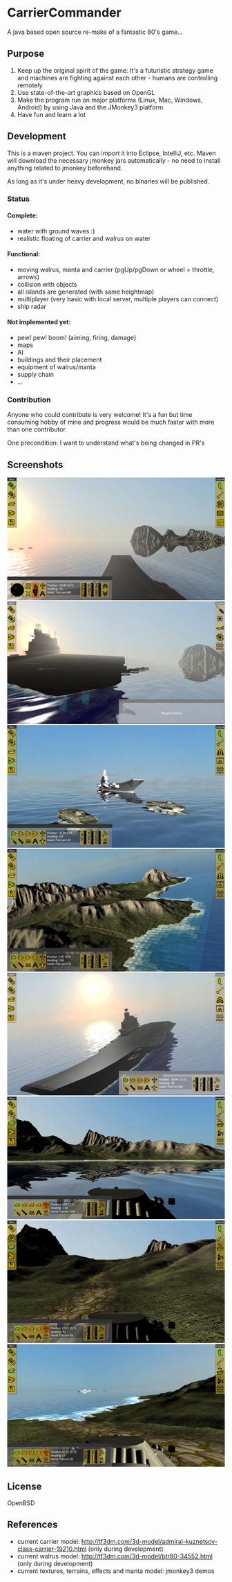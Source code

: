 # CarrierCommander
A java based open source re-make of a fantastic 80's game...

## Purpose
1) Keep up the original spirit of the game: It's a futuristic strategy game and machines are fighting against each other - humans are controlling remotely
2) Use state-of-the-art graphics based on OpenGL
3) Make the program run on major platforms (Linux, Mac, Windows, Android) by using Java and the JMonkey3 platform
4) Have fun and learn a lot

## Development
This is a maven project. You can import it into Eclipse, IntelliJ, etc. Maven will
download the necessary jmonkey jars automatically - no need to install anything related
to jmonkey beforehand. 

As long as it's under heavy development, no binaries will be published.

### Status
#### Complete:
* water with ground waves :)
* realistic floating of carrier and walrus on water
#### Functional:
* moving walrus, manta and carrier (pgUp/pgDown or wheel = throttle, arrows)
* collision with objects
* all islands are generated (with same heightmap)
* multiplayer (very basic with local server, multiple players can connect)
* ship radar
#### Not implemented yet:
* pew! pew! boom! (aiming, firing, damage)
* maps
* AI
* buildings and their placement
* equipment of walrus/manta
* supply chain
* ...

### Contribution
Anyone who could contribute is very welcome! It's a fun but time consuming hobby of mine 
and progress would be much faster with more than one contributor.

One precondition: I want to understand what's being changed in PR's

## Screenshots
![Carrier Bridge](resources/screenshots/carrier-1.png)
![Carrier Docking Bay](resources/screenshots/carrier-2.png)
![Manta Walrus and Carrier](resources/screenshots/manta-1.png)
![Manta over Island](resources/screenshots/manta-2.png)
![Manta landing](resources/screenshots/manta-3.png)
![Walrus on water](resources/screenshots/walrus-1.png)
![Walrus on land](resources/screenshots/walrus-2.png)
![Walrus shore](resources/screenshots/walrus-3.png)

## License
OpenBSD

## References
- current carrier model: http://tf3dm.com/3d-model/admiral-kuznetsov-class-carrier-19210.html (only during development)
- current walrus model: http://tf3dm.com/3d-model/btr80-34552.html (only during development)
- current textures, terrains, effects and manta model: jmonkey3 demos
